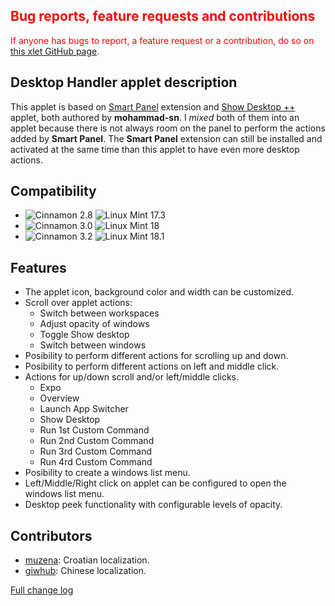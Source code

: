 <h2 style="color:red;">Bug reports, feature requests and contributions</h2>
<span style="color:red;">
If anyone has bugs to report, a feature request or a contribution, do so on <a href="https://github.com/Odyseus/CinnamonTools">this xlet GitHub page</a>.
</span>

## Desktop Handler applet description

This applet is based on [Smart Panel](https://cinnamon-spices.linuxmint.com/extensions/view/32) extension and [Show Desktop ++](https://cinnamon-spices.linuxmint.com/applets/view/165) applet, both authored by  **mohammad-sn**. I *mixed* both of them into an applet because there is not always room on the panel to perform the actions added by **Smart Panel**. The **Smart Panel** extension can still be installed and activated at the same time than this applet to have even more desktop actions.

## Compatibility

- ![Cinnamon 2.8](https://odyseus.github.io/CinnamonTools/lib/badges/cinn-2.8.svg) ![Linux Mint 17.3](https://odyseus.github.io/CinnamonTools/lib/badges/lm-17.3.svg)
- ![Cinnamon 3.0](https://odyseus.github.io/CinnamonTools/lib/badges/cinn-3.0.svg) ![Linux Mint 18](https://odyseus.github.io/CinnamonTools/lib/badges/lm-18.svg)
- ![Cinnamon 3.2](https://odyseus.github.io/CinnamonTools/lib/badges/cinn-3.2.svg) ![Linux Mint 18.1](https://odyseus.github.io/CinnamonTools/lib/badges/lm-18.1.svg)

## Features

- The applet icon, background color and width can be customized.
- Scroll over applet actions:
    - Switch between workspaces
    - Adjust opacity of windows
    - Toggle Show desktop
    - Switch between windows
- Posibility to perform different actions for scrolling up and down.
- Posibility to perform different actions on left and middle click.
- Actions for up/down scroll and/or left/middle clicks.
    - Expo
    - Overview
    - Launch App Switcher
    - Show Desktop
    - Run 1st Custom Command
    - Run 2nd Custom Command
    - Run 3rd Custom Command
    - Run 4rd Custom Command
- Posibility to create a windows list menu.
- Left/Middle/Right click on applet can be configured to open the windows list menu.
- Desktop peek functionality with configurable levels of opacity.

## Contributors

- [muzena](https://github.com/muzena): Croatian localization.
- [giwhub](https://github.com/giwhub): Chinese localization.

[Full change log](https://github.com/Odyseus/CinnamonTools/blob/master/applets/0dyseus%40DesktopHandler/CHANGELOG.md)
